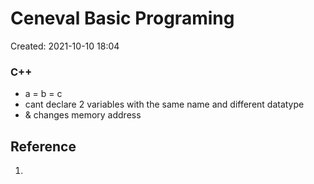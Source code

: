 # Ceneval Basic Programing
Created: 2021-10-10 18:04

### C++
- a = b = c
- cant declare 2 variables with the same name and different datatype
- & changes memory address
## Reference
1. 